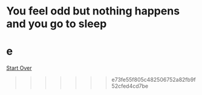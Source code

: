 # You feel odd but nothing happens and you go to sleep

e
=======

[Start Over](../wakeup.md)
>>>>>>> e73fe55f805c482506752a82fb9f52cfed4cd7be
